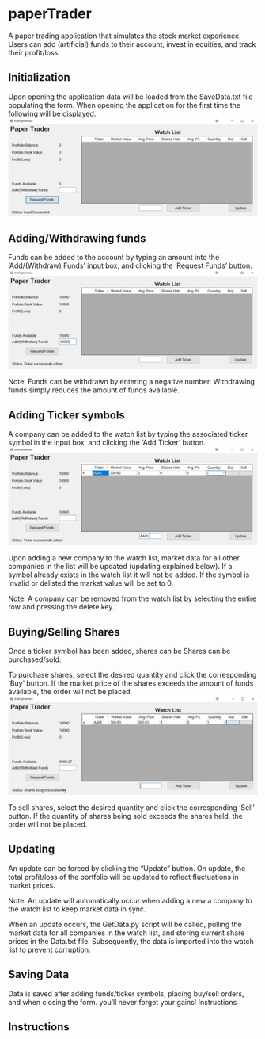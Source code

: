 # paperTrader

A paper trading application that simulates the stock market experience. Users can add (artificial) funds to their account, invest in equities, and track their profit/loss.

## Initialization

Upon opening the application data will be loaded from the SaveData.txt file populating the form. When opening the application for the first time the following will be displayed.
![](ScreenShots/Initalization.JPG)
  
## Adding/Withdrawing funds

Funds can be added to the account by typing an amount into the ‘Add/(Withdraw) Funds’ input box, and clicking the ‘Request Funds’ button.
![](ScreenShots/AddingFunds.JPG)

Note: Funds can be withdrawn by entering a negative number. Withdrawing funds simply reduces the amount of funds available.

## Adding Ticker symbols

A company can be added to the watch list by typing the associated ticker symbol in the input box, and clicking the ‘Add Ticker’ button.
![](ScreenShots/AddingTickerSym.JPG)
  
Upon adding a new company to the watch list, market data for all other companies in the list will be updated (updating explained below). If a symbol already exists in the watch list it will not be added. If the symbol is invalid or delisted the market value will be set to 0. 

Note: A company can be removed from the watch list by selecting the entire row and pressing the delete key.

## Buying/Selling Shares

Once a ticker symbol has been added, shares can be Shares can be purchased/sold.

To purchase shares, select the desired quantity and click the corresponding ‘Buy’ button. If the market price of the shares exceeds the amount of funds available, the order will not be placed.
![](ScreenShots/PurchaseShares.JPG)
  
To sell shares, select the desired quantity and click the corresponding ‘Sell’ button. If the quantity of shares being sold exceeds the shares held, the order will not be placed.

## Updating

An update can be forced by clicking the “Update” button. On update, the total profit/loss of the portfolio will be updated to reflect fluctuations in market prices.
<Insert Image>
  
Note: An update will automatically occur when adding a new a company to the watch list to keep market data in sync.

When an update occurs, the GetData.py script will be called, pulling the market data for all companies in the watch list, and storing current share prices in the Data.txt file. Subsequently, the data is imported into the watch list to prevent corruption.

## Saving Data

Data is saved after adding funds/ticker symbols, placing buy/sell orders, and when closing the form. you’ll never forget your gains!
Instructions

## Instructions


